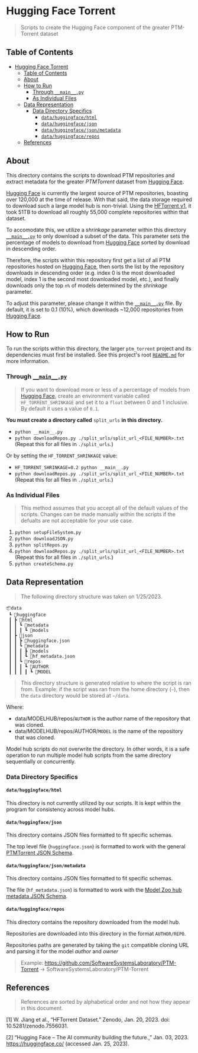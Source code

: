 # Hugging Face Torrent

> Scripts to create the Hugging Face component of the greater PTM-Torrent
> dataset

## Table of Contents

- [Hugging Face Torrent](#hugging-face-torrent)
  - [Table of Contents](#table-of-contents)
  - [About](#about)
  - [How to Run](#how-to-run)
    - [Through `__main__.py`](#through-__main__py)
    - [As Individual Files](#as-individual-files)
  - [Data Representation](#data-representation)
    - [Data Directory Specifics](#data-directory-specifics)
      - [`data/huggingface/html`](#datahuggingfacehtml)
      - [`data/huggingface/json`](#datahuggingfacejson)
      - [`data/huggingface/json/metadata`](#datahuggingfacejsonmetadata)
      - [`data/huggingface/repos`](#datahuggingfacerepos)
  - [References](#references)

## About

This directory contains the scripts to download PTM repositories and extract
metadata for the greater *PTMTorrent* dataset from
[Hugging Face](https://huggingface.co).

[Hugging Face](https://huggingface.co) is currently the largest source of PTM
repositories, boasting over 120,000 at the time of release. With that said, the
data storage required to download such a large model hub is non-trivial. Using
the [HFTorrent v1](https://zenodo.org/record/7556031), it took 51TB to download
all roughly 55,000 complete repositories within that dataset.

To accomodate this, we utilize a *shrinkage* parameter within this directory
[`__main__.py`](__main__.py) to only download a subset of the data. This
parameter sets the percentage of models to download from
[Hugging Face](https://huggingface.co) sorted by download in descending order.

Therefore, the scripts within this repository first get a list of all PTM
repositories hosted on [Hugging Face](https://huggingface.co), then sorts the
list by the repository downloads in descending order (e.g. index 0 is the most
downloaded model, index 1 is the second most downloaded model, etc.), and
finally downloads only the top `n%` of models determined by the *shrinkage*
parameter.

To adjust this parameter, please change it within the
[`__main__.py`](__main__.py) file. By default, it is set to 0.1 (10%), which
downloads ~12,000 repositories from [Hugging Face](https://huggingface.co).

## How to Run

To run the scripts within this directory, the larger `ptm_torrent` project and
its dependencies must first be installed. See this project's root
[`README.md`](../../README.md) for more information.

### Through [`__main__.py`](__main__.py)

> If you want to download more or less of a percentage of models from
> [Hugging Face](https://huggingface.co), create an environment variable called
> `HF_TORRENT_SHRINKAGE` and set it to a `float` between 0 and 1 inclusive. By
> default it uses a value of `0.1`.

**You must create a directory called** `split_urls` **in this directory.**

- `python __main__.py`
- `python downloadRepos.py ./split_urls/split_url_<FILE_NUMBER>.txt` (Repeat this for all files in `./split_urls`.)


Or by setting the `HF_TORRENT_SHRINKAGE` value:

- `HF_TORRENT_SHRINKAGE=0.2 python __main__.py`
- `python downloadRepos.py ./split_urls/split_url_<FILE_NUMBER>.txt` (Repeat this for all files in `./split_urls`.)


### As Individual Files

> This method assumes that you accept all of the default values of the scripts.
> Changes can be made manually within the scripts if the defualts are not
> acceptable for your use case.

1. `python setupFileSystem.py`
1. `python downloadJSON.py`
1. `python splitRepos.py`
1. `python downloadRepos.py ./split_urls/split_url_<FILE_NUMBER>.txt` (Repeat this for all files in `./split_urls`.)
1. `python createSchema.py`

## Data Representation

> The following directory structure was taken on 1/25/2023.

```shell
📦data
 ┗ 📂huggingface
 ┃ ┣ 📂html
 ┃ ┃ ┗ 📂metadata
 ┃ ┃ ┃ ┗ 📂models
 ┃ ┣ 📂json
 ┃ ┃ ┣ 📜huggingface.json
 ┃ ┃ ┗ 📂metadata
 ┃ ┃ ┃ ┣ 📂models
 ┃ ┃ ┃ ┗ 📜hf_metadata.json
 ┃ ┃ ┗ 📂repos
 ┃ ┃ ┃ ┗ 📂AUTHOR
 ┃ ┃ ┃ ┃ ┗ 📂MODEL
```

> This directory structure is generated relative to where the script is ran
> from. Example: if the script was ran from the home directory (`~`), then the
> `data` directory would be stored at `~/data`.

Where:

- data/MODELHUB/repos/`AUTHOR` is the author name of the repository that was
  cloned.
- data/MODELHUB/repos/AUTHOR/`MODEL` is the name of the repository that was
  cloned.

Model hub scripts do not overwrite the directory. In other words, it is a safe
operation to run multiple model hub scripts from the same directory sequentially
or concurrently.

### Data Directory Specifics

#### `data/huggingface/html`

This directory is not currently utilized by our scripts. It is kept within the
program for consistency across model hubs.

#### `data/huggingface/json`

This directory contains JSON files formatted to fit specific schemas.

The top level file (`huggingface.json`) is formatted to work with the general
[PTMTorrent JSON Schema](../utils/schemas/onnxmodelhubModelMetadata.json).

#### `data/huggingface/json/metadata`

This directory contains JSON files formatted to fit specific schemas.

The file (`hf_metadata.json`) is formatted to work with the
[Model Zoo hub metadata JSON Schema](../utils/schemas/huggingfaceMetadata.json).

#### `data/huggingface/repos`

This directory contains the repository downloaded from the model hub.

Repositories are downloaded into this directory in the format `AUTHOR/REPO`.

Repositories paths are generated by taking the `git` compatible cloning URL and
parsing it for the model *author* and *owner*

> Example: <https://github.com/SoftwareSystemsLaboratory/PTM-Torrent> ->
> SoftwareSystemsLaboratory/PTM-Torrent

## References

> References are sorted by alphabetical order and not how they appear in this
> document.

\[1\] W. Jiang et al., “HFTorrent Dataset.” Zenodo, Jan. 20, 2023. doi:
10.5281/zenodo.7556031.

\[2\] “Hugging Face – The AI community building the future.,” Jan. 03, 2023.
https://huggingface.co/ (accessed Jan. 25, 2023).

